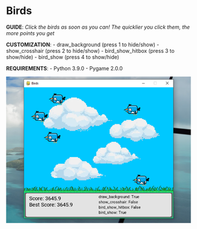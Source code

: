 # Birds

**GUIDE**:
    _Click the birds as soon as you can! The quicklier you click them, the more points you get_

**CUSTOMIZATION**:
    - draw_background (press 1 to hide/show)
    - show_crosshair (press 2 to hide/show)
    - bird_show_hitbox (press 3 to show/hide)
    - bird_show (press 4 to show/hide)

**REQUIREMENTS**:
    - Python 3.9.0
    - Pygame 2.0.0

![Birds](lib/Miscellaneous/birds.png?raw=true)